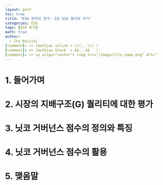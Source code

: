 ```yaml
---
layout: post
toc: true
title: "ESG 투자의 연구: 2장 ESG 평가와 주가"
categories: ESG
tags: [ESG 투자]
math: true
author:
  - Ito Keiichi
[comment]: <> (mathjax inline > \\(...\\) )
[comment]: <> (mathjax block  > $$...$$   )
[comment]: <> <p align="center"> <img src="/image/file_name.png" alt="file_name" width="420" height="300"> </p>
---
```


# 1. 들어가며

# 2. 시장의 지배구조(G) 퀄리티에 대한 평가

# 3. 닛코 거버넌스 점수의 정의와 특징

# 4. 닛코 거버넌스 점수의 활용

# 5. 맺음말